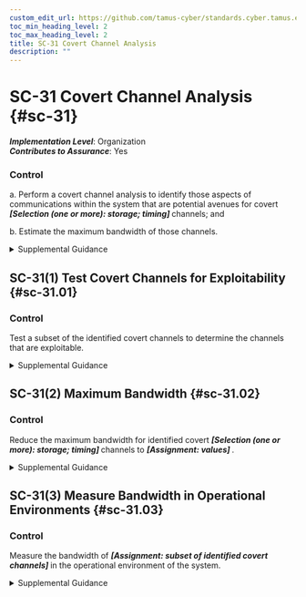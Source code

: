 ```yaml
---
custom_edit_url: https://github.com/tamus-cyber/standards.cyber.tamus.edu/tree/main/static/content/tamus.edu/TAMUS_profile.xml
toc_min_heading_level: 2
toc_max_heading_level: 2
title: SC-31 Covert Channel Analysis
description: ""
---
```


# SC-31 Covert Channel Analysis {#sc-31}

_**Implementation Level**_: Organization\
_**Contributes to Assurance**_: Yes

### Control

a. Perform a covert channel analysis to identify those aspects of communications within the system that are potential avenues for covert <strong> <em>[Selection (one or more): storage; timing]</em> </strong> channels; and

b. Estimate the maximum bandwidth of those channels.

<details>
  <summary>Supplemental Guidance</summary>

Developers are in the best position to identify potential areas within systems that might lead to covert channels. Covert channel analysis is a meaningful activity when there is the potential for unauthorized information flows across security domains, such as in the case of systems that contain export-controlled information and have connections to external networks (i.e., networks that are not controlled by organizations). Covert channel analysis is also useful for multilevel secure systems, multiple security level systems, and cross-domain systems.

</details>

## SC-31(1) Test Covert Channels for Exploitability {#sc-31.01}

### Control

Test a subset of the identified covert channels to determine the channels that are exploitable.

<details>
  <summary>Supplemental Guidance</summary>

None.

</details>

## SC-31(2) Maximum Bandwidth {#sc-31.02}

### Control

Reduce the maximum bandwidth for identified covert <strong> <em>[Selection (one or more): storage; timing]</em> </strong> channels to <strong> <em>[Assignment: values]</em> </strong>.

<details>
  <summary>Supplemental Guidance</summary>

The complete elimination of covert channels, especially covert timing channels, is usually not possible without significant performance impacts.

</details>

## SC-31(3) Measure Bandwidth in Operational Environments {#sc-31.03}

### Control

Measure the bandwidth of <strong> <em>[Assignment: subset of identified covert channels]</em> </strong> in the operational environment of the system.

<details>
  <summary>Supplemental Guidance</summary>

Measuring covert channel bandwidth in specified operational environments helps organizations determine how much information can be covertly leaked before such leakage adversely affects mission or business functions. Covert channel bandwidth may be significantly different when measured in settings that are independent of the specific environments of operation, including laboratories or system development environments.

</details>

